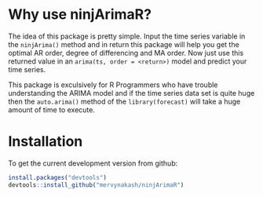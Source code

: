 # Why use ninjArimaR?
The idea of this package is pretty simple. Input the time series variable in the ```ninjArima()``` method and in return this package will help you get the optimal AR order, degree of differencing and MA order. Now just use this returned value in an ```arima(ts, order = <return>)``` model and predict your time series.  

This package is exculsively for R Programmers who have  trouble understanding the ARIMA model and if the time series data set is quite huge then the ```auto.arima()``` method of the ```library(forecast)``` will take a huge amount of time to execute. 

# Installation
To get the current development version from github:
```R
install.packages("devtools")
devtools::install_github("mervynakash/ninjArimaR")
```
